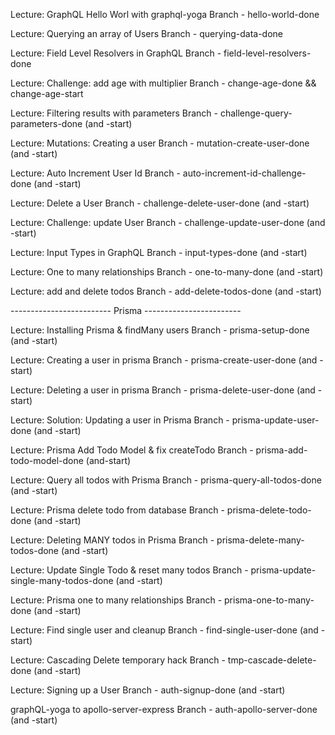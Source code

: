 Lecture: GraphQL Hello Worl with graphql-yoga
    Branch - hello-world-done

Lecture: Querying an array of Users
    Branch - querying-data-done

Lecture: Field Level Resolvers in GraphQL
    Branch - field-level-resolvers-done

Lecture: Challenge: add age with multiplier
    Branch - change-age-done  && change-age-start

Lecture: Filtering results with parameters
    Branch - challenge-query-parameters-done  (and -start)

Lecture: Mutations: Creating a user
    Branch - mutation-create-user-done  (and -start)

Lecture: Auto Increment User Id
    Branch - auto-increment-id-challenge-done (and -start)

Lecture: Delete a User
    Branch - challenge-delete-user-done (and -start)

Lecture: Challenge: update User
    Branch - challenge-update-user-done (and -start)

Lecture: Input Types in GraphQL
    Branch - input-types-done  (and -start)

Lecture: One to many relationships
    Branch - one-to-many-done (and -start)

Lecture: add and delete todos
    Branch - add-delete-todos-done (and -start)


------------------------- Prisma ------------------------

Lecture: Installing Prisma & findMany users
    Branch - prisma-setup-done (and -start)

Lecture: Creating a user in prisma
    Branch - prisma-create-user-done (and -start)

Lecture: Deleting a user in prisma
    Branch - prisma-delete-user-done (and -start)

Lecture: Solution: Updating a user in Prisma
    Branch - prisma-update-user-done (and -start)

Lecture: Prisma Add Todo Model & fix createTodo
    Branch - prisma-add-todo-model-done (and-start)

Lecture: Query all todos with Prisma
    Branch - prisma-query-all-todos-done (and -start)

Lecture: Prisma delete todo from database
    Branch - prisma-delete-todo-done (and -start)

Lecture: Deleting MANY todos in Prisma
    Branch - prisma-delete-many-todos-done (and -start)

Lecture: Update Single Todo & reset many todos
    Branch - prisma-update-single-many-todos-done (and -start)

Lecture: Prisma one to many relationships
    Branch - prisma-one-to-many-done (and -start)

Lecture: Find single user and cleanup
    Branch - find-single-user-done (and -start)

Lecture: Cascading Delete temporary hack
    Branch - tmp-cascade-delete-done (and -start)

Lecture: Signing up a User
    Branch - auth-signup-done (and -start)

graphQL-yoga to apollo-server-express
    Branch - auth-apollo-server-done (and -start)
